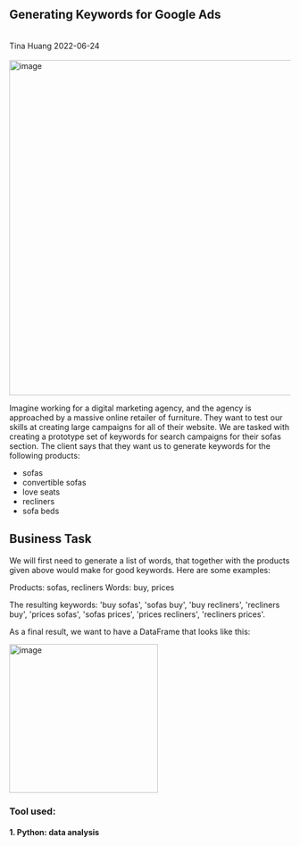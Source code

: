 ## Generating Keywords for Google Ads

</br>
Tina Huang 2022-06-24 
</br>
</br>

<img width="600" alt="image" src="https://user-images.githubusercontent.com/61902789/175508195-9266df78-619d-4e28-9e39-28c5e0aa3e9a.png">

Imagine working for a digital marketing agency, and the agency is approached by a massive online retailer of furniture. They want to test our skills at creating large campaigns for all of their website. We are tasked with creating a prototype set of keywords for search campaigns for their sofas section. The client says that they want us to generate keywords for the following products:

- sofas
- convertible sofas
- love seats
- recliners
- sofa beds


## **Business Task**

We will first need to generate a list of words, that together with the products given above would make for good keywords. Here are some examples:

Products: sofas, recliners
Words: buy, prices

The resulting keywords: 'buy sofas', 'sofas buy', 'buy recliners', 'recliners buy', 'prices sofas', 'sofas prices', 'prices recliners', 'recliners prices'.


As a final result, we want to have a DataFrame that looks like this:

<img width="266" alt="image" src="https://user-images.githubusercontent.com/61902789/175509508-1768bbc8-8a6b-4a75-9c56-fad2f070a8a6.png">



### Tool used:
#### 1. Python: data analysis 

